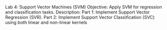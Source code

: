 Lab 4: Support Vector Machines (SVM)
Objective: Apply SVM for regression and classification tasks.
Description:
Part 1: Implement Support Vector Regression (SVR).
Part 2: Implement Support Vector Classification (SVC) using both linear and non-linear kernels